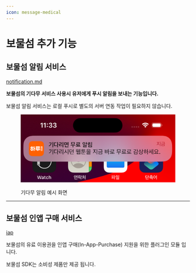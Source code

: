 ```yaml
---
icon: message-medical
---
```


# 보물섬 추가 기능

## 보물섬 알림 서비스

[notification.md](notification.md "mention")

**보물섬의 기다무 서비스 사용시 유저에게 푸시 알림을 보내는 기능입니다.**

보물섬 알림 서비스는 로컬 푸시로 별도의 서버 연동 작업이 필요하지 않습니다.

<figure><img src="../../.gitbook/assets/apple_nofity_setting_03.png" alt=""><figcaption><p>기다무 알림 예시 화면</p></figcaption></figure>

***

## 보물섬 인앱 구매 서비스

[iap](iap/ "mention")

보물섬의 유료 이용권을 인앱 구매(In-App-Purchase) 지원을 위한 플러그인 모듈 입니다.

보물섬 SDK는 소비성 제품만 제공 됩니다.
